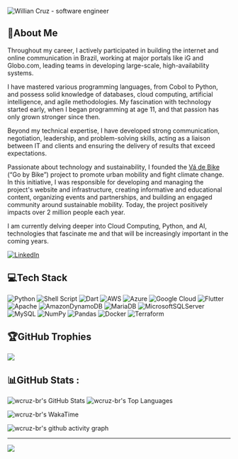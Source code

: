 ![Willian Cruz - software engineer](https://capsule-render.vercel.app/api?type=waving&height=140&text=Willian%20Cruz&animation=fadeIn&section=header&fontSize=50&fontAlign=80&fontAlignY=28&color=0:001020,100:004070&desc=software%20engineer&descAlign=87&descAlignY=50&fontColor=ffffff)
## 💫About Me
Throughout my career, I actively participated in building the internet and online communication in Brazil, working at major portals like iG and Globo.com, leading teams in developing large-scale, high-availability systems. 

I have mastered various programming languages, from Cobol to Python, and possess solid knowledge of databases, cloud computing, artificial intelligence, and agile methodologies. My fascination with technology started early, when I began programming at age 11, and that passion has only grown stronger since then. 

Beyond my technical expertise, I have developed strong communication, negotiation, leadership, and problem-solving skills, acting as a liaison between IT and clients and ensuring the delivery of results that exceed expectations. 

Passionate about technology and sustainability, I founded the [Vá de Bike](https://vadebike.org) (“Go by Bike”) project to promote urban mobility and fight climate change. In this initiative, I was responsible for developing and managing the project's website and infrastructure, creating informative and educational content, organizing events and partnerships, and building an engaged community around sustainable mobility. Today, the project positively impacts over 2 million people each year. 

I am currently delving deeper into Cloud Computing, Python, and AI, technologies that fascinate me and that will be increasingly important in the coming years.

[![LinkedIn](https://img.shields.io/badge/LinkedIn-%230077B5.svg?logo=linkedin&logoColor=white)](https://linkedin.com/in/wcruz) 

## 💻Tech Stack
![Python](https://img.shields.io/badge/python-3670A0?style=for-the-badge&logo=python&logoColor=ffdd54) ![Shell Script](https://img.shields.io/badge/shell_script-%23121011.svg?style=for-the-badge&logo=gnu-bash&logoColor=white) ![Dart](https://img.shields.io/badge/dart-%230175C2.svg?style=for-the-badge&logo=dart&logoColor=white) ![AWS](https://img.shields.io/badge/AWS-%23FF9900.svg?style=for-the-badge&logo=amazon-aws&logoColor=white) ![Azure](https://img.shields.io/badge/azure-%230072C6.svg?style=for-the-badge&logo=azure-devops&logoColor=white) ![Google Cloud](https://img.shields.io/badge/Google%20Cloud-%234285F4.svg?style=for-the-badge&logo=google-cloud&logoColor=white) ![Flutter](https://img.shields.io/badge/Flutter-%2302569B.svg?style=for-the-badge&logo=Flutter&logoColor=white) ![Apache](https://img.shields.io/badge/apache-%23D42029.svg?style=for-the-badge&logo=apache&logoColor=white) ![AmazonDynamoDB](https://img.shields.io/badge/Amazon%20DynamoDB-4053D6?style=for-the-badge&logo=Amazon%20DynamoDB&logoColor=white) ![MariaDB](https://img.shields.io/badge/MariaDB-003545?style=for-the-badge&logo=mariadb&logoColor=white) ![MicrosoftSQLServer](https://img.shields.io/badge/Microsoft%20SQL%20Server-CC2927?style=for-the-badge&logo=microsoft%20sql%20server&logoColor=white) ![MySQL](https://img.shields.io/badge/mysql-%2300f.svg?style=for-the-badge&logo=mysql&logoColor=white) ![NumPy](https://img.shields.io/badge/numpy-%23013243.svg?style=for-the-badge&logo=numpy&logoColor=white) ![Pandas](https://img.shields.io/badge/pandas-%23150458.svg?style=for-the-badge&logo=pandas&logoColor=white) ![Docker](https://img.shields.io/badge/docker-%230db7ed.svg?style=for-the-badge&logo=docker&logoColor=white) ![Terraform](https://img.shields.io/badge/terraform-%235835CC.svg?style=for-the-badge&logo=terraform&logoColor=white)

## 🏆GitHub Trophies
![](https://github-trophies.vercel.app/?username=wcruz-br&theme=algolia&no-frame=false&no-bg=false&margin-w=4&rank=SECRET,SSS,SS,S,AAA,AA,A,B)

## 📊GitHub Stats :
![wcruz-br's GitHub Stats](https://github-readme-stats-wcruz-br.vercel.app/api?username=wcruz-br&theme=algolia&show_icons=true&hide_border=false&count_private=true&bg_color=70,000000,001020,004070&hide_rank=true&show=prs_merged)
![wcruz-br's Top Languages](https://github-readme-stats-wcruz-br.vercel.app/api/top-langs/?username=wcruz-br&theme=algolia&show_icons=true&hide_border=false&bg_color=70,000000,001020,004070&layout=donut)

![wcruz-br's WakaTime](https://github-readme-stats-wcruz-br.vercel.app/api/wakatime?username=wcruz&theme=algolia&hide_border=false&bg_color=70,000000,001020,004070&show_icons=true&layout=compact&custom_title=Coding%20Time%20%28last%207%20days%29)
<!-- ![wcruz-br's Streak](https://github-readme-streak-stats.herokuapp.com/?user=wcruz-br&theme=algolia&hide_border=false&background=70,000000,001020,004070&fire=2dde98&starting_year=2024&exclude_days=Sat,Sun&excludeDaysLabel=888888) -->
![wcruz-br's github activity graph](https://github-readme-activity-graph.vercel.app/graph?username=wcruz-br&theme=react-dark&height=300)

---
![](https://visitcount.itsvg.in/api?id=wcruz-br&icon=0&color=0)
